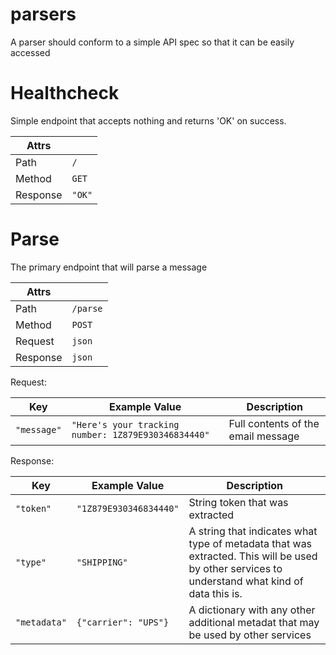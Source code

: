 # parsers

A parser should conform to a simple API spec so that it can be easily accessed

# Healthcheck
Simple endpoint that accepts nothing and returns 'OK' on success.

|Attrs   |   |
|--------|---|
|Path    |`/`|
|Method  |`GET`|
|Response|`"OK"`|
# Parse
The primary endpoint that will parse a message

|Attrs   |   |
|--------|---|
|Path    |`/parse`|
|Method  |`POST`|
|Request |`json`|
|Response|`json`|

Request:

|Key     |Example Value                                        |Description|
|--------|-----------------------------------------------------|-----------|
|`"message"`   |`"Here's your tracking number: 1Z879E930346834440"`|Full contents of the email message|

Response:

|Key         |Example Value         |Description|
|------------|----------------------|-----------|
|`"token"`   |`"1Z879E930346834440"`|String token that was extracted|
|`"type"`    |`"SHIPPING"`          |A string that indicates what type of metadata that was extracted. This will be used by other services to understand what kind of data this is.|
|`"metadata"`|`{"carrier": "UPS"}`  |A dictionary with any other additional metadat that may be used by other services|
